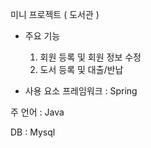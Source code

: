 미니 프로젝트 ( 도서관 )

- 주요 기능
  1. 회원 등록 및 회원 정보 수정
  2. 도서 등록 및 대출/반납

- 사용 요소
프레임워크 : Spring

주 언어 : Java

DB : Mysql
